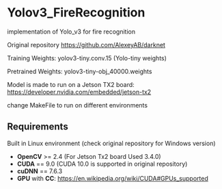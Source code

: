 # Yolov3_FireRecognition
implementation of Yolo_v3 for fire recognition

Original repository https://github.com/AlexeyAB/darknet

Training Weights: yolov3-tiny.conv.15 (Yolo-tiny weights) 

Pretrained Weights: yolov3-tiny-obj_40000.weights 

Model is made to run on a Jetson TX2 board: https://developer.nvidia.com/embedded/jetson-tx2

change MakeFile to run on different environments



## Requirements

Built in Linux environment (check original repository for Windows version)

* **OpenCV** >= 2.4 (For Jetson Tx2 board Used 3.4.0)
* **CUDA** == 9.0 (CUDA 10.0 is supported in original repository)
* **cuDNN** == 7.6.3
* **GPU** with **CC**: https://en.wikipedia.org/wiki/CUDA#GPUs_supported

